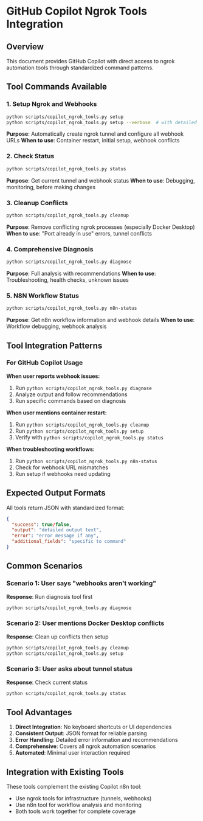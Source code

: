 # GitHub Copilot Ngrok Tools Integration

## Overview
This document provides GitHub Copilot with direct access to ngrok automation tools through standardized command patterns.

## Tool Commands Available

### 1. Setup Ngrok and Webhooks
```bash
python scripts/copilot_ngrok_tools.py setup
python scripts/copilot_ngrok_tools.py setup --verbose  # with detailed output
```
**Purpose**: Automatically create ngrok tunnel and configure all webhook URLs
**When to use**: Container restart, initial setup, webhook conflicts

### 2. Check Status
```bash
python scripts/copilot_ngrok_tools.py status
```
**Purpose**: Get current tunnel and webhook status
**When to use**: Debugging, monitoring, before making changes

### 3. Cleanup Conflicts  
```bash
python scripts/copilot_ngrok_tools.py cleanup
```
**Purpose**: Remove conflicting ngrok processes (especially Docker Desktop)
**When to use**: "Port already in use" errors, tunnel conflicts

### 4. Comprehensive Diagnosis
```bash
python scripts/copilot_ngrok_tools.py diagnose
```
**Purpose**: Full analysis with recommendations
**When to use**: Troubleshooting, health checks, unknown issues

### 5. N8N Workflow Status
```bash
python scripts/copilot_ngrok_tools.py n8n-status
```
**Purpose**: Get n8n workflow information and webhook details
**When to use**: Workflow debugging, webhook analysis

## Tool Integration Patterns

### For GitHub Copilot Usage

**When user reports webhook issues:**
1. Run `python scripts/copilot_ngrok_tools.py diagnose`
2. Analyze output and follow recommendations
3. Run specific commands based on diagnosis

**When user mentions container restart:**
1. Run `python scripts/copilot_ngrok_tools.py cleanup`
2. Run `python scripts/copilot_ngrok_tools.py setup`
3. Verify with `python scripts/copilot_ngrok_tools.py status`

**When troubleshooting workflows:**
1. Run `python scripts/copilot_ngrok_tools.py n8n-status`
2. Check for webhook URL mismatches
3. Run setup if webhooks need updating

## Expected Output Formats

All tools return JSON with standardized format:
```json
{
  "success": true/false,
  "output": "detailed output text",
  "error": "error message if any",
  "additional_fields": "specific to command"
}
```

## Common Scenarios

### Scenario 1: User says "webhooks aren't working"
**Response**: Run diagnosis tool first
```bash
python scripts/copilot_ngrok_tools.py diagnose
```

### Scenario 2: User mentions Docker Desktop conflicts
**Response**: Clean up conflicts then setup
```bash
python scripts/copilot_ngrok_tools.py cleanup
python scripts/copilot_ngrok_tools.py setup
```

### Scenario 3: User asks about tunnel status
**Response**: Check current status
```bash
python scripts/copilot_ngrok_tools.py status
```

## Tool Advantages

1. **Direct Integration**: No keyboard shortcuts or UI dependencies
2. **Consistent Output**: JSON format for reliable parsing
3. **Error Handling**: Detailed error information and recommendations
4. **Comprehensive**: Covers all ngrok automation scenarios
5. **Automated**: Minimal user interaction required

## Integration with Existing Tools

These tools complement the existing Copilot n8n tool:
- Use ngrok tools for infrastructure (tunnels, webhooks)
- Use n8n tool for workflow analysis and monitoring
- Both tools work together for complete coverage
